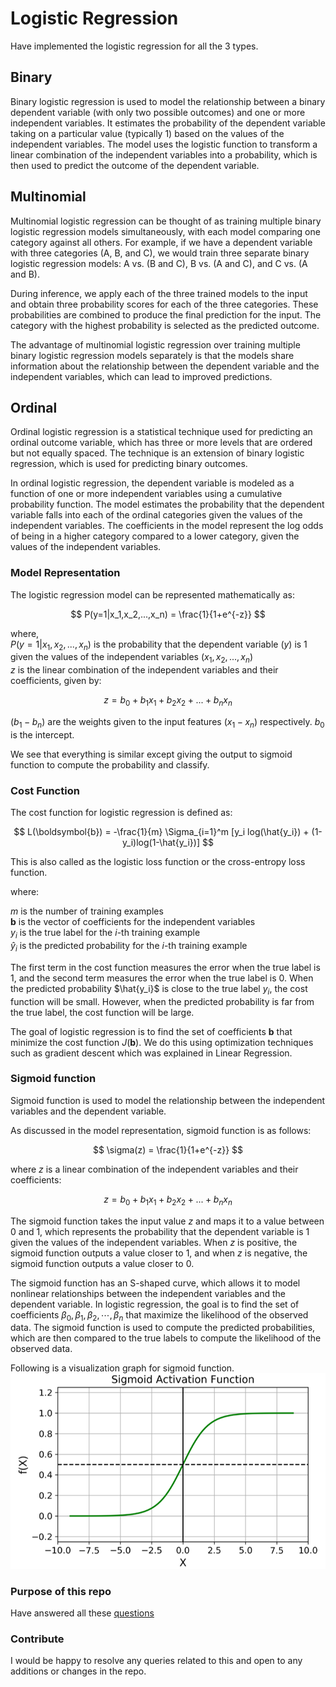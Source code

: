 # Logistic Regression


Have implemented the logistic regression for all the 3 types.

## Binary

Binary logistic regression is used to model the relationship between a binary dependent variable (with only two possible outcomes) and one or more independent variables. It estimates the probability of the dependent variable taking on a particular value (typically 1) based on the values of the independent variables. The model uses the logistic function to transform a linear combination of the independent variables into a probability, which is then used to predict the outcome of the dependent variable. 

## Multinomial

Multinomial logistic regression can be thought of as training multiple binary logistic regression models simultaneously, with each model comparing one category against all others. For example, if we have a dependent variable with three categories (A, B, and C), we would train three separate binary logistic regression models: A vs. (B and C), B vs. (A and C), and C vs. (A and B).

During inference, we apply each of the three trained models to the input and obtain three probability scores for each of the three categories. These probabilities are combined to produce the final prediction for the input. The category with the highest probability is selected as the predicted outcome.

The advantage of multinomial logistic regression over training multiple binary logistic regression models separately is that the models share information about the relationship between the dependent variable and the independent variables, which can lead to improved predictions.

## Ordinal

Ordinal logistic regression is a statistical technique used for predicting an ordinal outcome variable, which has three or more levels that are ordered but not equally spaced. The technique is an extension of binary logistic regression, which is used for predicting binary outcomes.

In ordinal logistic regression, the dependent variable is modeled as a function of one or more independent variables using a cumulative probability function. The model estimates the probability that the dependent variable falls into each of the ordinal categories given the values of the independent variables. The coefficients in the model represent the log odds of being in a higher category compared to a lower category, given the values of the independent variables.

### Model Representation

The logistic regression model can be represented mathematically as:

$$ P(y=1|x_1,x_2,...,x_n) = \frac{1}{1+e^{-z}} $$

where, \
$P(y=1|x_1,x_2,...,x_n)$ is the probability that the dependent variable $(y)$ is 1 given the values of the independent variables $(x_1, x_2,...,x_n)$ \
$z$ is the linear combination of the independent variables and their coefficients, given by:

$$ z = b_0 + b_1x_1 + b_2x_2 + ... + b_nx_n $$

$(b_1 - b_n)$ are the weights given to the input features $(x_1 - x_n)$ respectively. $b_0$ is the intercept.

We see that everything is similar except giving the output to sigmoid function to compute the probability and classify.


### Cost Function

The cost function for logistic regression is defined as:

$$ L(\boldsymbol{b}) = -\frac{1}{m} \Sigma_{i=1}^m [y_i log(\hat{y_i}) + (1-y_i)log(1-\hat{y_i})] $$

This is also called as the logistic loss function or the cross-entropy loss function.

where:

$m$ is the number of training examples \
$\boldsymbol{b}$ is the vector of coefficients for the independent variables \
$y_{i}$ is the true label for the $i$-th training example \
$\hat{y}_{i}$ is the predicted probability for the $i$-th training example 

The first term in the cost function measures the error when the true label is 1, and the second term measures the error when the true label is 0. When the predicted probability $\hat{y_i}$  is close to the true label $y_i$, the cost function will be small. However, when the predicted probability is far from the true label, the cost function will be large.

The goal of logistic regression is to find the set of coefficients $\boldsymbol{b}$ that minimize the cost function $J(\boldsymbol{b})$. We do this using optimization techniques such as gradient descent which was explained in Linear Regression.


### Sigmoid function

Sigmoid function is used to model the relationship between the independent variables and the dependent variable. 

As discussed in the model representation, sigmoid function is as follows:

$$ \sigma(z) = \frac{1}{1+e^{-z}} $$

where $z$ is a linear combination of the independent variables and their coefficients:

$$ z = b_0 + b_1x_1 + b_2x_2 + ... + b_nx_n $$

The sigmoid function takes the input value $z$ and maps it to a value between 0 and 1, which represents the probability that the dependent variable is 1 given the values of the independent variables. When $z$ is positive, the sigmoid function outputs a value closer to 1, and when $z$ is negative, the sigmoid function outputs a value closer to 0.

The sigmoid function has an S-shaped curve, which allows it to model nonlinear relationships between the independent variables and the dependent variable. In logistic regression, the goal is to find the set of coefficients $\beta_0, \beta_1, \beta_2, \cdots, \beta_n$ that maximize the likelihood of the observed data. The sigmoid function is used to compute the predicted probabilities, which are then compared to the true labels to compute the likelihood of the observed data.

Following is a visualization graph for sigmoid function.
![alt text](https://github.com/ANIRUDH-333/Logistic-Regression/blob/main/sigmoid.png?raw=true)


### Purpose of this repo
Have answered all these [questions](https://github.com/ANIRUDH-333/Logistic-Regression/blob/main/questions.pdf)

### Contribute
I would be happy to resolve any queries related to this and open to any additions or changes in the repo.
